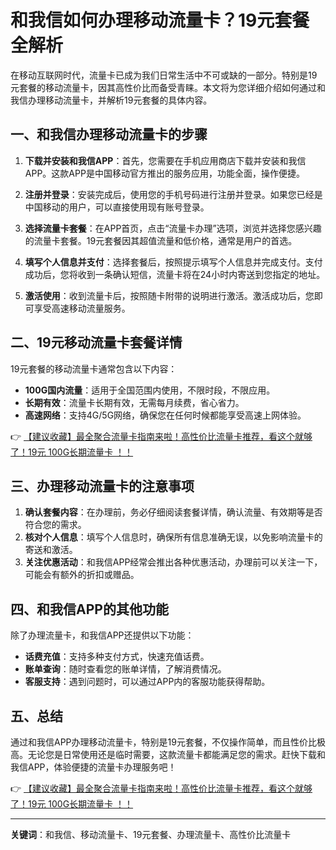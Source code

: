 # 和我信如何办理移动流量卡？19元套餐全解析

在移动互联网时代，流量卡已成为我们日常生活中不可或缺的一部分。特别是19元套餐的移动流量卡，因其高性价比而备受青睐。本文将为您详细介绍如何通过和我信办理移动流量卡，并解析19元套餐的具体内容。

## 一、和我信办理移动流量卡的步骤

1. **下载并安装和我信APP**：首先，您需要在手机应用商店下载并安装和我信APP。这款APP是中国移动官方推出的服务应用，功能全面，操作便捷。

2. **注册并登录**：安装完成后，使用您的手机号码进行注册并登录。如果您已经是中国移动的用户，可以直接使用现有账号登录。

3. **选择流量卡套餐**：在APP首页，点击“流量卡办理”选项，浏览并选择您感兴趣的流量卡套餐。19元套餐因其超值流量和低价格，通常是用户的首选。

4. **填写个人信息并支付**：选择套餐后，按照提示填写个人信息并完成支付。支付成功后，您将收到一条确认短信，流量卡将在24小时内寄送到您指定的地址。

5. **激活使用**：收到流量卡后，按照随卡附带的说明进行激活。激活成功后，您即可享受高速移动流量服务。

## 二、19元移动流量卡套餐详情

19元套餐的移动流量卡通常包含以下内容：

- **100G国内流量**：适用于全国范围内使用，不限时段，不限应用。
- **长期有效**：流量卡长期有效，无需每月续费，省心省力。
- **高速网络**：支持4G/5G网络，确保您在任何时候都能享受高速上网体验。

👉 [【建议收藏】最全聚合流量卡指南来啦！高性价比流量卡推荐，看这个就够了！19元 100G长期流量卡 ！！](https://bit.ly/Liuliangka)

## 三、办理移动流量卡的注意事项

1. **确认套餐内容**：在办理前，务必仔细阅读套餐详情，确认流量、有效期等是否符合您的需求。
2. **核对个人信息**：填写个人信息时，确保所有信息准确无误，以免影响流量卡的寄送和激活。
3. **关注优惠活动**：和我信APP经常会推出各种优惠活动，办理前可以关注一下，可能会有额外的折扣或赠品。

## 四、和我信APP的其他功能

除了办理流量卡，和我信APP还提供以下功能：

- **话费充值**：支持多种支付方式，快速充值话费。
- **账单查询**：随时查看您的账单详情，了解消费情况。
- **客服支持**：遇到问题时，可以通过APP内的客服功能获得帮助。

## 五、总结

通过和我信APP办理移动流量卡，特别是19元套餐，不仅操作简单，而且性价比极高。无论您是日常使用还是临时需要，这款流量卡都能满足您的需求。赶快下载和我信APP，体验便捷的流量卡办理服务吧！

👉 [【建议收藏】最全聚合流量卡指南来啦！高性价比流量卡推荐，看这个就够了！19元 100G长期流量卡 ！！](https://bit.ly/Liuliangka)

---

**关键词**：和我信、移动流量卡、19元套餐、办理流量卡、高性价比流量卡